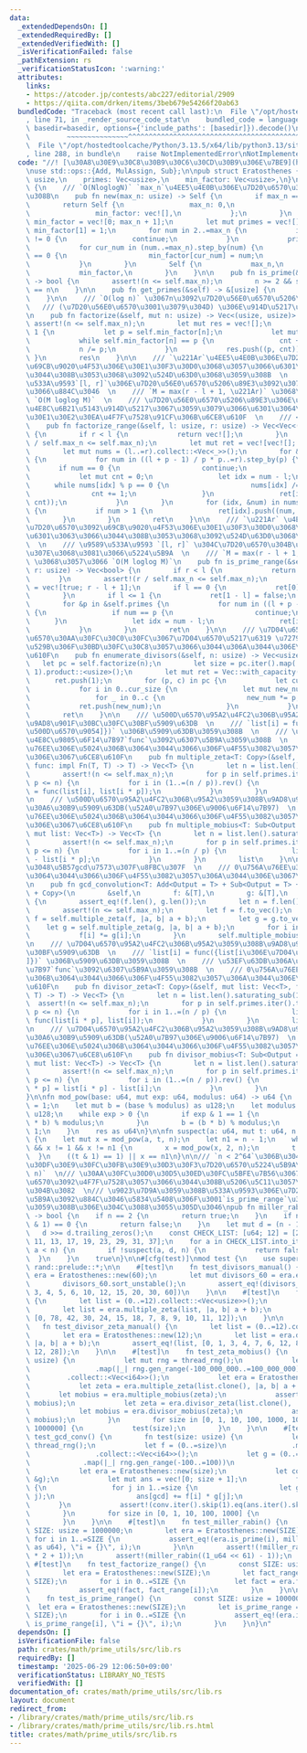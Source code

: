 ```yaml
---
data:
  _extendedDependsOn: []
  _extendedRequiredBy: []
  _extendedVerifiedWith: []
  _isVerificationFailed: false
  _pathExtension: rs
  _verificationStatusIcon: ':warning:'
  attributes:
    links:
    - https://atcoder.jp/contests/abc227/editorial/2909
    - https://qiita.com/drken/items/3beb679e54266f20ab63
  bundledCode: "Traceback (most recent call last):\n  File \"/opt/hostedtoolcache/Python/3.13.5/x64/lib/python3.13/site-packages/onlinejudge_verify/documentation/build.py\"\
    , line 71, in _render_source_code_stat\n    bundled_code = language.bundle(stat.path,\
    \ basedir=basedir, options={'include_paths': [basedir]}).decode()\n          \
    \         ~~~~~~~~~~~~~~~^^^^^^^^^^^^^^^^^^^^^^^^^^^^^^^^^^^^^^^^^^^^^^^^^^^^^^^^^^^^^^^^^^\n\
    \  File \"/opt/hostedtoolcache/Python/3.13.5/x64/lib/python3.13/site-packages/onlinejudge_verify/languages/rust.py\"\
    , line 288, in bundle\n    raise NotImplementedError\nNotImplementedError\n"
  code: "//! [\u30A8\u30E9\u30C8\u30B9\u30C6\u30CD\u30B9\u306E\u7BE9](https://qiita.com/drken/items/3beb679e54266f20ab63)\n\
    \nuse std::ops::{Add, MulAssign, Sub};\n\npub struct Eratosthenes {\n    max_n:\
    \ usize,\n    primes: Vec<usize>,\n    min_factor: Vec<usize>,\n}\n\nimpl Eratosthenes\
    \ {\n    /// `O(NloglogN)` `max_n`\u4EE5\u4E0B\u306E\u7D20\u6570\u3092\u6C42\u3081\
    \u308B\n    pub fn new(max_n: usize) -> Self {\n        if max_n == 0 {\n    \
    \        return Self {\n                max_n: 0,\n                primes: vec![],\n\
    \                min_factor: vec![],\n            };\n        }\n        let mut\
    \ min_factor = vec![0; max_n + 1];\n        let mut primes = vec![];\n       \
    \ min_factor[1] = 1;\n        for num in 2..=max_n {\n            if min_factor[num]\
    \ != 0 {\n                continue;\n            }\n            primes.push(num);\n\
    \            for cur_num in (num..=max_n).step_by(num) {\n                if min_factor[cur_num]\
    \ == 0 {\n                    min_factor[cur_num] = num;\n                }\n\
    \            }\n        }\n        Self {\n            max_n,\n            primes,\n\
    \            min_factor,\n        }\n    }\n\n    pub fn is_prime(&self, n: usize)\
    \ -> bool {\n        assert!(n <= self.max_n);\n        n >= 2 && self.min_factor[n]\
    \ == n\n    }\n\n    pub fn get_primes(&self) -> &[usize] {\n        &self.primes\n\
    \    }\n\n    /// `O(log n)` \u3067n\u3092\u7D20\u56E0\u6570\u5206\u89E3  \n \
    \   /// (\u7D20\u56E0\u6570\u3001\u3079\u304D) \u306E\u914D\u5217\u3092\u8FD4\u3059\
    \n    pub fn factorize(&self, mut n: usize) -> Vec<(usize, usize)> {\n       \
    \ assert!(n <= self.max_n);\n        let mut res = vec![];\n        while n >\
    \ 1 {\n            let p = self.min_factor[n];\n            let mut cnt = 0;\n\
    \            while self.min_factor[n] == p {\n                cnt += 1;\n    \
    \            n /= p;\n            }\n            res.push((p, cnt));\n       \
    \ }\n        res\n    }\n\n    /// `\u221Ar`\u4EE5\u4E0B\u306E\u7D20\u6570\u3092\
    \u69CB\u9020\u4F53\u306E\u30E1\u30F3\u30D0\u3068\u3057\u3066\u6301\u3063\u3066\
    \u3044\u308B\u3053\u3068\u3092\u524D\u63D0\u3068\u3059\u308B  \n    /// \u9589\
    \u533A\u9593`[l, r]`\u306E\u7D20\u56E0\u6570\u5206\u89E3\u3092\u307E\u3068\u3081\
    \u3066\u884C\u3046  \n    /// `M = max(r - l + 1, \u221Ar)` \u3068\u3057\u3066\
    \ `O(M loglog M)`  \n    /// \u7D20\u56E0\u6570\u5206\u89E3\u306E\u7D50\u679C\u3092\
    \u4E8C\u6B21\u5143\u914D\u5217\u3067\u3059\u3079\u3066\u6301\u3064\u306E\u3067\
    \u30E1\u30E2\u30EA\u4F7F\u7528\u91CF\u306B\u6CE8\u610F  \n    /// <https://atcoder.jp/contests/abc227/editorial/2909>\n\
    \    pub fn factorize_range(&self, l: usize, r: usize) -> Vec<Vec<(usize, usize)>>\
    \ {\n        if r < l {\n            return vec![];\n        }\n        assert!(r\
    \ / self.max_n <= self.max_n);\n        let mut ret = vec![vec![]; r - l + 1];\n\
    \        let mut nums = (l..=r).collect::<Vec<_>>();\n        for &p in &self.primes\
    \ {\n            for num in ((l + p - 1) / p * p..=r).step_by(p) {\n         \
    \       if num == 0 {\n                    continue;\n                }\n    \
    \            let mut cnt = 0;\n                let idx = num - l;\n          \
    \      while nums[idx] % p == 0 {\n                    nums[idx] /= p;\n     \
    \               cnt += 1;\n                }\n                ret[idx].push((p,\
    \ cnt));\n            }\n        }\n        for (idx, &num) in nums.iter().enumerate()\
    \ {\n            if num > 1 {\n                ret[idx].push((num, 1));\n    \
    \        }\n        }\n        ret\n    }\n\n    /// `\u221Ar` \u4EE5\u4E0B\u306E\
    \u7D20\u6570\u3092\u69CB\u9020\u4F53\u306E\u30E1\u30F3\u30D0\u3068\u3057\u3066\
    \u6301\u3063\u3066\u3044\u308B\u3053\u3068\u3092\u524D\u63D0\u3068\u3059\u308B\
    \  \n    /// \u9589\u533A\u9593 `[l, r]` \u304C\u7D20\u6570\u304B\u5426\u304B\u3092\
    \u307E\u3068\u3081\u3066\u5224\u5B9A  \n    /// `M = max(r - l + 1, \u221Ar)`\
    \ \u3068\u3057\u3066 `O(M loglog M)`\n    pub fn is_prime_range(&self, l: usize,\
    \ r: usize) -> Vec<bool> {\n        if r < l {\n            return vec![];\n \
    \       }\n        assert!(r / self.max_n <= self.max_n);\n        let mut ret\
    \ = vec![true; r - l + 1];\n        if l == 0 {\n            ret[0] = false;\n\
    \        }\n        if l <= 1 {\n            ret[1 - l] = false;\n        }\n\
    \        for &p in &self.primes {\n            for num in ((l + p - 1) / p * p..=r).step_by(p)\
    \ {\n                if num == p {\n                    continue;\n          \
    \      }\n                let idx = num - l;\n                ret[idx] = false;\n\
    \            }\n        }\n        ret\n    }\n\n    /// \u7D04\u6570\u306E\u500B\
    \u6570\u30AA\u30FC\u30C0\u30FC\u3067\u7D04\u6570\u5217\u6319 \u7279\u306B\u51FA\
    \u529B\u306F\u30BD\u30FC\u30C8\u3057\u3066\u3044\u306A\u3044\u306E\u3067\u6CE8\
    \u610F\n    pub fn enumerate_divisors(&self, n: usize) -> Vec<usize> {\n     \
    \   let pc = self.factorize(n);\n        let size = pc.iter().map(|(_, c)| c +\
    \ 1).product::<usize>();\n        let mut ret = Vec::with_capacity(size);\n  \
    \      ret.push(1);\n        for (p, c) in pc {\n            let cur_size = ret.len();\n\
    \            for i in 0..cur_size {\n                let mut new_num = ret[i];\n\
    \                for _ in 0..c {\n                    new_num *= p;\n        \
    \            ret.push(new_num);\n                }\n            }\n        }\n\
    \        ret\n    }\n\n    /// \u500D\u6570\u95A2\u4FC2\u306B\u95A2\u3059\u308B\
    \u9AD8\u901F\u30BC\u30FC\u30BF\u5909\u63DB  \n    /// `list[i] = func({list[i\u306E\
    \u500D\u6570\u9054]})` \u306B\u5909\u63DB\u3059\u308B  \n    /// \u53EF\u63DB\u306A\
    \u4E8C\u9805\u6F14\u7B97`func`\u3092\u6307\u5B9A\u3059\u308B  \n    /// 0\u756A\
    \u76EE\u306E\u5024\u306B\u3064\u3044\u3066\u306F\u4F55\u3082\u3057\u306A\u3044\
    \u306E\u3067\u6CE8\u610F\n    pub fn multiple_zeta<T: Copy>(&self, mut list: Vec<T>,\
    \ func: impl Fn(T, T) -> T) -> Vec<T> {\n        let n = list.len().saturating_sub(1);\n\
    \        assert!(n <= self.max_n);\n        for p in self.primes.iter().take_while(|&&p|\
    \ p <= n) {\n            for i in (1..=(n / p)).rev() {\n                list[i]\
    \ = func(list[i], list[i * p]);\n            }\n        }\n        list\n    }\n\
    \n    /// \u500D\u6570\u95A2\u4FC2\u306B\u95A2\u3059\u308B\u9AD8\u901F\u30E1\u30D3\
    \u30A6\u30B9\u5909\u63DB(\u52A0\u7B97\u306E\u9006\u6F14\u7B97)  \n    /// 0\u756A\
    \u76EE\u306E\u5024\u306B\u3064\u3044\u3066\u306F\u4F55\u3082\u3057\u306A\u3044\
    \u306E\u3067\u6CE8\u610F\n    pub fn multiple_mobius<T: Sub<Output = T> + Copy>(&self,\
    \ mut list: Vec<T>) -> Vec<T> {\n        let n = list.len().saturating_sub(1);\n\
    \        assert!(n <= self.max_n);\n        for p in self.primes.iter().take_while(|&&p|\
    \ p <= n) {\n            for i in 1..=(n / p) {\n                list[i] = list[i]\
    \ - list[i * p];\n            }\n        }\n        list\n    }\n\n    /// \u6DFB\
    \u3048\u5B57gcd\u7573\u307F\u8FBC\u307F  \n    /// 0\u756A\u76EE\u306E\u5024\u306B\
    \u3064\u3044\u3066\u306F\u4F55\u3082\u3057\u306A\u3044\u306E\u3067\u6CE8\u610F\
    \n    pub fn gcd_convolution<T: Add<Output = T> + Sub<Output = T> + MulAssign\
    \ + Copy>(\n        &self,\n        f: &[T],\n        g: &[T],\n    ) -> Vec<T>\
    \ {\n        assert_eq!(f.len(), g.len());\n        let n = f.len().saturating_sub(1);\n\
    \        assert!(n <= self.max_n);\n        let f = f.to_vec();\n        let mut\
    \ f = self.multiple_zeta(f, |a, b| a + b);\n        let g = g.to_vec();\n    \
    \    let g = self.multiple_zeta(g, |a, b| a + b);\n        for i in 1..=n {\n\
    \            f[i] *= g[i];\n        }\n        self.multiple_mobius(f)\n    }\n\
    \n    /// \u7D04\u6570\u95A2\u4FC2\u306B\u95A2\u3059\u308B\u9AD8\u901F\u30BC\u30FC\
    \u30BF\u5909\u63DB  \n    /// `list[i] = func({list[i\u306E\u7D04\u6570\u9054\
    ]})` \u306B\u5909\u63DB\u3059\u308B  \n    /// \u53EF\u63DB\u306A\u4E8C\u9805\u6F14\
    \u7B97`func`\u3092\u6307\u5B9A\u3059\u308B  \n    /// 0\u756A\u76EE\u306E\u5024\
    \u306B\u3064\u3044\u3066\u306F\u4F55\u3082\u3057\u306A\u3044\u306E\u3067\u6CE8\
    \u610F\n    pub fn divisor_zeta<T: Copy>(&self, mut list: Vec<T>, func: impl Fn(T,\
    \ T) -> T) -> Vec<T> {\n        let n = list.len().saturating_sub(1);\n      \
    \  assert!(n <= self.max_n);\n        for p in self.primes.iter().take_while(|&&p|\
    \ p <= n) {\n            for i in 1..=(n / p) {\n                list[i * p] =\
    \ func(list[i * p], list[i]);\n            }\n        }\n        list\n    }\n\
    \n    /// \u7D04\u6570\u95A2\u4FC2\u306B\u95A2\u3059\u308B\u9AD8\u901F\u30E1\u30D3\
    \u30A6\u30B9\u5909\u63DB(\u52A0\u7B97\u306E\u9006\u6F14\u7B97)  \n    /// 0\u756A\
    \u76EE\u306E\u5024\u306B\u3064\u3044\u3066\u306F\u4F55\u3082\u3057\u306A\u3044\
    \u306E\u3067\u6CE8\u610F\n    pub fn divisor_mobius<T: Sub<Output = T> + Copy>(&self,\
    \ mut list: Vec<T>) -> Vec<T> {\n        let n = list.len().saturating_sub(1);\n\
    \        assert!(n <= self.max_n);\n        for p in self.primes.iter().take_while(|&&p|\
    \ p <= n) {\n            for i in (1..=(n / p)).rev() {\n                list[i\
    \ * p] = list[i * p] - list[i];\n            }\n        }\n        list\n    }\n\
    }\n\nfn mod_pow(base: u64, mut exp: u64, modulus: u64) -> u64 {\n    let mut res\
    \ = 1;\n    let mut b = (base % modulus) as u128;\n    let modulus = modulus as\
    \ u128;\n    while exp > 0 {\n        if exp & 1 == 1 {\n            res = (res\
    \ * b) % modulus;\n        }\n        b = (b * b) % modulus;\n        exp >>=\
    \ 1;\n    }\n    res as u64\n}\n\nfn suspect(a: u64, mut t: u64, n: u64) -> bool\
    \ {\n    let mut x = mod_pow(a, t, n);\n    let n1 = n - 1;\n    while t != n1\
    \ && x != 1 && x != n1 {\n        x = mod_pow(x, 2, n);\n        t <<= 1;\n  \
    \  }\n    ((t & 1) == 1) || x == n1\n}\n\n/// `n < 2^64`\u306B\u304A\u3051\u308B\
    \u30DF\u30E9\u30FC\u30FB\u30E9\u30D3\u30F3\u7D20\u6570\u5224\u5B9A\u6CD5 `O(log\
    \ n)`  \n/// \u30AA\u30FC\u30D0\u30D5\u30ED\u30FC\u5BFE\u7B56\u3067128bit\u6574\
    \u6570\u3092\u4F7F\u7528\u3057\u3066\u3044\u308B\u5206\u5C11\u3057\u9045\u3044\
    \u304B\u3082  \n/// \u9023\u7D9A\u3059\u308B\u533A\u9593\u306E\u7D20\u6570\u5224\
    \u5B9A\u3092\u884C\u3046\u5834\u5408\u306F\u3001`is_prime_range`\u3092\u4F7F\u7528\
    \u3059\u308B\u306E\u304C\u3088\u3055\u305D\u3046\npub fn miller_rabin(n: u64)\
    \ -> bool {\n    if n == 2 {\n        return true;\n    }\n    if n < 2 || (n\
    \ & 1) == 0 {\n        return false;\n    }\n    let mut d = (n - 1) >> 1;\n \
    \   d >>= d.trailing_zeros();\n    const CHECK_LIST: [u64; 12] = [2, 3, 5, 7,\
    \ 11, 13, 17, 19, 23, 29, 31, 37];\n    for a in CHECK_LIST.into_iter().take_while(|&a|\
    \ a < n) {\n        if !suspect(a, d, n) {\n            return false;\n      \
    \  }\n    }\n    true\n}\n\n#[cfg(test)]\nmod test {\n    use super::*;\n    use\
    \ rand::prelude::*;\n\n    #[test]\n    fn test_divisors_manual() {\n        let\
    \ era = Eratosthenes::new(60);\n        let mut divisors_60 = era.enumerate_divisors(60);\n\
    \        divisors_60.sort_unstable();\n        assert_eq!(divisors_60, [1, 2,\
    \ 3, 4, 5, 6, 10, 12, 15, 20, 30, 60])\n    }\n\n    #[test]\n    fn test_multiple_zeta_manual()\
    \ {\n        let list = (0..=12).collect::<Vec<usize>>();\n        let era = Eratosthenes::new(12);\n\
    \        let list = era.multiple_zeta(list, |a, b| a + b);\n        assert_eq!(list,\
    \ [0, 78, 42, 30, 24, 15, 18, 7, 8, 9, 10, 11, 12]);\n    }\n\n    #[test]\n \
    \   fn test_divisor_zeta_manual() {\n        let list = (0..=12).collect::<Vec<usize>>();\n\
    \        let era = Eratosthenes::new(12);\n        let list = era.divisor_zeta(list,\
    \ |a, b| a + b);\n        assert_eq!(list, [0, 1, 3, 4, 7, 6, 12, 8, 15, 13, 18,\
    \ 12, 28]);\n    }\n\n    #[test]\n    fn test_zeta_mobius() {\n        fn test(size:\
    \ usize) {\n            let mut rng = thread_rng();\n            let list = (0..=size)\n\
    \                .map(|_| rng.gen_range(-100_000_000..=100_000_000))\n       \
    \         .collect::<Vec<i64>>();\n            let era = Eratosthenes::new(size);\n\
    \            let zeta = era.multiple_zeta(list.clone(), |a, b| a + b);\n     \
    \       let mobius = era.multiple_mobius(zeta);\n            assert_eq!(list,\
    \ mobius);\n            let zeta = era.divisor_zeta(list.clone(), |a, b| a + b);\n\
    \            let mobius = era.divisor_mobius(zeta);\n            assert_eq!(list,\
    \ mobius);\n        }\n        for size in [0, 1, 10, 100, 1000, 10000, 100000,\
    \ 1000000] {\n            test(size);\n        }\n    }\n\n    #[test]\n    fn\
    \ test_gcd_conv() {\n        fn test(size: usize) {\n            let mut rng =\
    \ thread_rng();\n            let f = (0..=size)\n                .map(|_| rng.gen_range(-100..=100))\n\
    \                .collect::<Vec<i64>>();\n            let g = (0..=size)\n   \
    \             .map(|_| rng.gen_range(-100..=100))\n                .collect::<Vec<i64>>();\n\
    \            let era = Eratosthenes::new(size);\n            let conv = era.gcd_convolution(&f,\
    \ &g);\n            let mut ans = vec![0; size + 1];\n            for i in 1..=size\
    \ {\n                for j in 1..=size {\n                    let gcd = num::integer::gcd(i,\
    \ j);\n                    ans[gcd] += f[i] * g[j];\n                }\n     \
    \       }\n            assert!(conv.iter().skip(1).eq(ans.iter().skip(1)));\n\
    \        }\n        for size in [0, 1, 10, 100, 1000] {\n            test(size);\n\
    \        }\n    }\n\n    #[test]\n    fn test_miller_rabin() {\n        const\
    \ SIZE: usize = 1000000;\n        let era = Eratosthenes::new(SIZE);\n       \
    \ for i in 1..=SIZE {\n            assert_eq!(era.is_prime(i), miller_rabin(i\
    \ as u64), \"i = {}\", i);\n        }\n\n        assert!(!miller_rabin(10_u64.pow(18)\
    \ * 2 + 1));\n        assert!(miller_rabin((1_u64 << 61) - 1));\n    }\n\n   \
    \ #[test]\n    fn test_factorize_range() {\n        const SIZE: usize = 1000000;\n\
    \        let era = Eratosthenes::new(SIZE);\n        let fact_range = era.factorize_range(0,\
    \ SIZE);\n        for i in 0..=SIZE {\n            let fact = era.factorize(i);\n\
    \            assert_eq!(fact, fact_range[i]);\n        }\n    }\n\n    #[test]\n\
    \    fn test_is_prime_range() {\n        const SIZE: usize = 1000000;\n      \
    \  let era = Eratosthenes::new(SIZE);\n        let is_prime_range = era.is_prime_range(0,\
    \ SIZE);\n        for i in 0..=SIZE {\n            assert_eq!(era.is_prime(i),\
    \ is_prime_range[i], \"i = {}\", i);\n        }\n    }\n}\n"
  dependsOn: []
  isVerificationFile: false
  path: crates/math/prime_utils/src/lib.rs
  requiredBy: []
  timestamp: '2025-06-29 12:06:50+09:00'
  verificationStatus: LIBRARY_NO_TESTS
  verifiedWith: []
documentation_of: crates/math/prime_utils/src/lib.rs
layout: document
redirect_from:
- /library/crates/math/prime_utils/src/lib.rs
- /library/crates/math/prime_utils/src/lib.rs.html
title: crates/math/prime_utils/src/lib.rs
---
```

